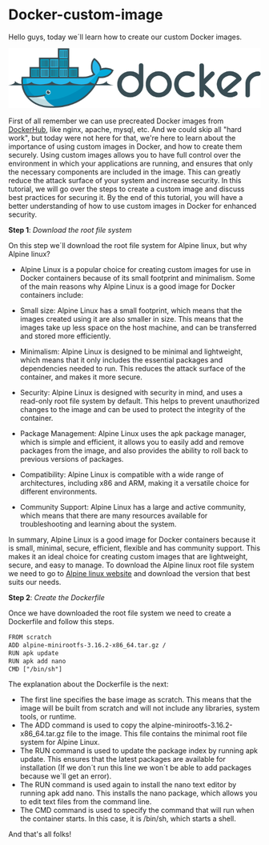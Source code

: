 # Docker-custom-image

Hello guys, today we´ll learn how to create our custom Docker images.


![alt text](https://github.com/DockerSailor/Docker-custom-image/blob/main/dockerlogo.png?raw=true)


First of all remember we can use precreated Docker images from [DockerHub](https://hub.docker.com/), like nginx, apache, mysql, etc. And we could skip all "hard work", but today were not here for that, we're here to learn about the importance of using custom images in Docker, and how to create them securely. Using custom images allows you to have full control over the environment in which your applications are running, and ensures that only the necessary components are included in the image. This can greatly reduce the attack surface of your system and increase security. In this tutorial, we will go over the steps to create a custom image and discuss best practices for securing it. By the end of this tutorial, you will have a better understanding of how to use custom images in Docker for enhanced security.

**Step 1**: *Download the root file system*

On this step we´ll download the root file system for Alpine linux, but why Alpine linux?

  - Alpine Linux is a popular choice for creating custom images for use in Docker containers because of its small footprint and minimalism. Some of the main reasons why Alpine Linux is a good image for Docker containers include:

  - Small size: Alpine Linux has a small footprint, which means that the images created using it are also smaller in size. This means that the images take up less space on the host machine, and can be transferred and stored more efficiently.

  - Minimalism: Alpine Linux is designed to be minimal and lightweight, which means that it only includes the essential packages and dependencies needed to run. This reduces the attack surface of the container, and makes it more secure.

  - Security: Alpine Linux is designed with security in mind, and uses a read-only root file system by default. This helps to prevent unauthorized changes to the image and can be used to protect the integrity of the container.

  - Package Management: Alpine Linux uses the apk package manager, which is simple and efficient, it allows you to easily add and remove packages from the image, and also provides the ability to roll back to previous versions of packages.

  - Compatibility: Alpine Linux is compatible with a wide range of architectures, including x86 and ARM, making it a versatile choice for different environments.

  - Community Support: Alpine Linux has a large and active community, which means that there are many resources available for troubleshooting and learning about the system.
  
In summary, Alpine Linux is a good image for Docker containers because it is small, minimal, secure, efficient, flexible and has community support. This makes it an ideal choice for creating custom images that are lightweight, secure, and easy to manage. To download the Alpine linux root file system we need to go to [Alpine linux website](https://alpinelinux.org/downloads/) and download the version that best suits our needs.

**Step 2**: *Create the Dockerfile*

Once we have downloaded the root file system we need to create a Dockerfile and follow this steps.

```
FROM scratch
ADD alpine-minirootfs-3.16.2-x86_64.tar.gz /
RUN apk update
RUN apk add nano
CMD ["/bin/sh"]
```

The explanation about the Dockerfile is the next:

  - The first line specifies the base image as scratch. This means that the image will be built from scratch and will not include any libraries, system tools, or runtime.
  - The ADD command is used to copy the alpine-minirootfs-3.16.2-x86_64.tar.gz file to the image. This file contains the minimal root file system for Alpine Linux.
  - The RUN command is used to update the package index by running apk update. This ensures that the latest packages are available for installation (If we don´t run this line we won´t be able to add packages because we´ll get an error).
  - The RUN command is used again to install the nano text editor by running apk add nano. This installs the nano package, which allows you to edit text files from the command line.
  - The CMD command is used to specify the command that will run when the container starts. In this case, it is /bin/sh, which starts a shell.

And that's all folks!
